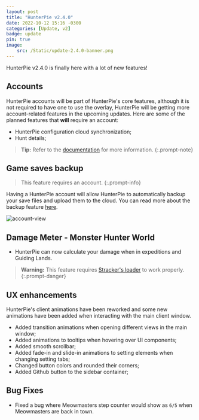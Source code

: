 ```yaml
---
layout: post
title: "HunterPie v2.4.0"
date: 2022-10-12 15:16 -0300
categories: [Update, v2]
badge: update
pin: true
image:
    src: /Static/update-2.4.0-banner.png
---
```


HunterPie v2.4.0 is finally here with a lot of new features!

## <ion-icon name="people-sharp"></ion-icon> Accounts

HunterPie accounts will be part of HunterPie's core features, although it is not required to have one to use the overlay, HunterPie will be getting more account-related features in the upcoming updates. Here are some of the planned features that **will** require an account:

- HunterPie configuration cloud synchronization;
- Hunt details;

> **Tip:** Refer to the [documentation](/posts/account) for more information.
{:.prompt-note}

## <ion-icon name="cloud-upload-sharp"></ion-icon> Game saves backup

> This feature requires an account.
{:.prompt-info}

Having a HunterPie account will allow HunterPie to automatically backup your save files and upload them to the cloud. You can read more about the backup feature [here](/posts/saves-backup).

![account-view](/Static/account-details-view.png)

## <ion-icon name="bar-chart-sharp"></ion-icon> Damage Meter - Monster Hunter World

- HunterPie can now calculate your damage when in expeditions and Guiding Lands.

> **Warning:** This feature requires [Stracker's loader](https://www.nexusmods.com/monsterhunterworld/mods/1982) to work properly.
{:.prompt-danger}

## <ion-icon name="sparkles-sharp"></ion-icon> UX enhancements

HunterPie's client animations have been reworked and some new animations have been added when interacting with the main client window.

- Added transition animations when opening different views in the main window;
- Added animations to tooltips when hovering over UI components;
- Added smooth scrollbar;
- Added fade-in and slide-in animations to setting elements when changing setting tabs;
- Changed button colors and rounded their corners;
- Added Github button to the sidebar container;

## <ion-icon name="bug-sharp"></ion-icon> Bug Fixes

- Fixed a bug where Meowmasters step counter would show as `6/5` when Meowmasters are back in town.